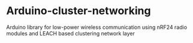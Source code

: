 Arduino-cluster-networking
==========================

Arduino library for low-power wireless communication using nRF24 radio modules and LEACH based clustering network layer
